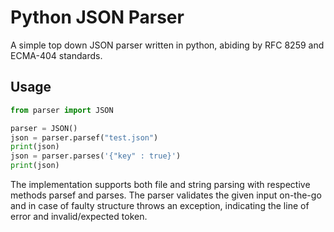
# Python JSON Parser

A simple top down JSON parser written in python, abiding by RFC 8259 and ECMA-404 standards.




## Usage

``` Python
from parser import JSON

parser = JSON()
json = parser.parsef("test.json")
print(json)
json = parser.parses('{"key" : true}')
print(json)
```

The implementation supports both file and string parsing with respective methods parsef and parses.
The parser validates the given input on-the-go and in case of faulty structure throws an exception, indicating the line of error and invalid/expected token.
